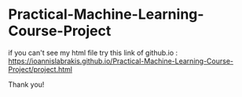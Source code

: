 # Practical-Machine-Learning-Course-Project
if you can't see my html file try this link of github.io : https://ioannislabrakis.github.io/Practical-Machine-Learning-Course-Project/project.html

Thank you!
